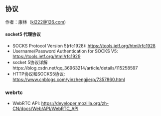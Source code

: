 ## 协议
作者：康林（kl222@126.com)

#### socket5 代理协议

- SOCKS Protocol Version 5(rfc1928): https://tools.ietf.org/html/rfc1928
- Username/Password Authentication for SOCKS V5: https://tools.ietf.org/html/rfc1929
- socket 5协议详解https://blog.csdn.net/qq_36963214/article/details/115258597
- HTTP协议和SOCKS5协议: https://www.cnblogs.com/yinzhengjie/p/7357860.html

### webrtc

- WebRTC API: https://developer.mozilla.org/zh-CN/docs/Web/API/WebRTC_API